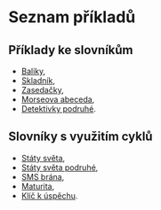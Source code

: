 # Seznam příkladů

## Příklady ke slovníkům

* [Baliky](priklad01.md),
* [Skladník](priklad02.md),
* [Zasedačky](priklad03.md),
* [Morseova abeceda](priklad04.md),
* [Detektivky podruhé](priklad05.md).

## Slovníky s využitím cyklů

* [Státy světa](priklad06.md),
* [Státy světa podruhé](priklad07.md),
* [SMS brána](priklad08.md),
* [Maturita](priklad09.md),
* [Klíč k úspěchu](priklad10.md).
